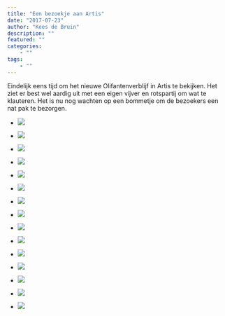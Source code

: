 ```yaml
---
title: "Een bezoekje aan Artis"
date: "2017-07-23"
author: "Kees de Bruin"
description: ""
featured: ""
categories:
    - ""
tags:
    - ""
---
```


Eindelijk eens tijd om het nieuwe Olifantenverblijf in Artis te bekijken. Het ziet er best wel aardig uit met een eigen vijver en rotspartij om wat te klauteren. Het is nu nog wachten op een bommetje om de bezoekers een nat pak te bezorgen.

- ![](https://www.halfje-bruin.nl/app/uploads/2017/07/20170721-artis-0002-1.jpg)
    
- ![](https://www.halfje-bruin.nl/app/uploads/2017/07/20170721-artis-0005-1.jpg)
    
- ![](https://www.halfje-bruin.nl/app/uploads/2017/07/20170721-artis-0006-1.jpg)
    
- ![](https://www.halfje-bruin.nl/app/uploads/2017/07/20170721-artis-0009-1.jpg)
    
- ![](https://www.halfje-bruin.nl/app/uploads/2017/07/20170721-artis-0011-1.jpg)
    
- ![](https://www.halfje-bruin.nl/app/uploads/2017/07/20170721-artis-0028-1.jpg)
    
- ![](https://www.halfje-bruin.nl/app/uploads/2017/07/20170721-artis-0030-1.jpg)
    
- ![](https://www.halfje-bruin.nl/app/uploads/2017/07/20170721-artis-0032-1.jpg)
    
- ![](https://www.halfje-bruin.nl/app/uploads/2017/07/20170721-artis-0036-1.jpg)
    
- ![](https://www.halfje-bruin.nl/app/uploads/2017/07/20170721-artis-0039-1.jpg)
    
- ![](https://www.halfje-bruin.nl/app/uploads/2017/07/20170721-artis-0040-1.jpg)
    
- ![](https://www.halfje-bruin.nl/app/uploads/2017/07/20170721-artis-0045-1.jpg)
    
- ![](https://www.halfje-bruin.nl/app/uploads/2017/07/20170721-artis-0056-1.jpg)
    
- ![](https://www.halfje-bruin.nl/app/uploads/2017/07/20170721-artis-0065-1.jpg)
    
- ![](https://www.halfje-bruin.nl/app/uploads/2017/07/20170721-artis-0068-1.jpg)
